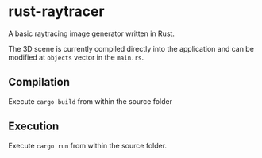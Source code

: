 # rust-raytracer
A basic raytracing image generator written in Rust.

The 3D scene is currently compiled directly into the application and can be modified at `objects` vector in the `main.rs`. 

## Compilation
Execute `cargo build` from within the source folder

## Execution
Execute `cargo run` from within the source folder.
